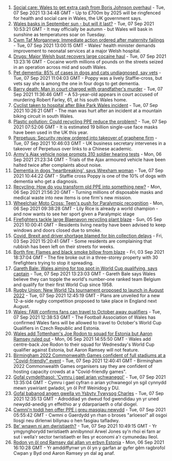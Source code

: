 1. [Social care: Wales to get extra cash from Boris Johnson overhaul](https://www.bbc.co.uk/news/uk-wales-politics-58474786?at_medium=RSS&at_campaign=KARANGA) - Tue, 07 Sep 2021 13:34:48 GMT - Up to £700m by 2025 will be ringfenced for health and social care in Wales, the UK government says.
2. [Wales basks in September sun - but will it last?](https://www.bbc.co.uk/news/uk-wales-58473018?at_medium=RSS&at_campaign=KARANGA) - Tue, 07 Sep 2021 10:53:21 GMT - It may officially be autumn - but Wales will bask in sunshine as temperatures soar on Tuesday.
3. [Cwm Taf Morgannwg: Immediate action ordered after maternity failings](https://www.bbc.co.uk/news/uk-wales-58473026?at_medium=RSS&at_campaign=KARANGA) - Tue, 07 Sep 2021 13:00:15 GMT - Wales' health minister demands improvement to neonatal services at a major Welsh hospital.
4. [Drugs: Major Welsh bust recovers large cocaine haul](https://www.bbc.co.uk/news/uk-wales-58477906?at_medium=RSS&at_campaign=KARANGA) - Tue, 07 Sep 2021 13:23:16 GMT - Cocaine worth millions of pounds on the streets seized in an operation across mid and south Wales.
5. [Pet dementia: 85% of cases in dogs and cats undiagnosed, say vets](https://www.bbc.co.uk/news/uk-wales-58465588?at_medium=RSS&at_campaign=KARANGA) - Tue, 07 Sep 2021 11:04:03 GMT - Poppy was a lively Staffie-cross, but vets say she is among the one in four dogs to get dementia.
6. [Barry death: Man in court charged with grandfather's murder](https://www.bbc.co.uk/news/uk-wales-58473024?at_medium=RSS&at_campaign=KARANGA) - Tue, 07 Sep 2021 11:36:46 GMT - A 53-year-old appears in court accused of murdering Robert Farley, 61, at his south Wales home.
7. [Cyclist taken to hospital after Bike Park Wales incident](https://www.bbc.co.uk/news/uk-wales-58472326?at_medium=RSS&at_campaign=KARANGA) - Tue, 07 Sep 2021 10:26:21 GMT - The man was hurt after an incident at a mountain biking circuit in south Wales.
8. [Plastic pollution: Could recycling PPE reduce the problem?](https://www.bbc.co.uk/news/uk-wales-57687261?at_medium=RSS&at_campaign=KARANGA) - Tue, 07 Sep 2021 07:52:06 GMT - It is estimated 19 billion single-use face masks have been used in the UK this year.
9. [Perpetuus: Security review ordered into takeover of graphene firm](https://www.bbc.co.uk/news/business-58424348?at_medium=RSS&at_campaign=KARANGA) - Tue, 07 Sep 2021 10:46:03 GMT - UK business secretary intervenes in a takeover of Perpetuus over links to a Chinese academic.
10. [Army's Ajax vehicle noise prompts 310 soldier hearing tests](https://www.bbc.co.uk/news/uk-wales-58470143?at_medium=RSS&at_campaign=KARANGA) - Mon, 06 Sep 2021 21:23:34 GMT - Trials of the Ajax armoured vehicle have been halted twice after complaints about noise.
11. [Dementia in dogs 'heartbreaking', says Wrexham woman](https://www.bbc.co.uk/news/uk-wales-58470012?at_medium=RSS&at_campaign=KARANGA) - Tue, 07 Sep 2021 10:44:22 GMT - Staffie cross Poppy is one of the 10% of dogs with dementia who get a diagnosis.
12. [Recycling: How do you transform old PPE into something new?](https://www.bbc.co.uk/news/uk-wales-58453247?at_medium=RSS&at_campaign=KARANGA) - Mon, 06 Sep 2021 21:56:20 GMT - Turning millions of disposable masks and medical waste into new items is one firm's new mission.
13. [Wheelchair Moto Cross: Teen's push for Paralympic recognition](https://www.bbc.co.uk/news/uk-wales-58460956?at_medium=RSS&at_campaign=KARANGA) - Mon, 06 Sep 2021 09:38:28 GMT - Lily Rice is already a world champion - and now wants to see her sport given a Paralympic stage
14. [Firefighters tackle large Blaenavon recycling plant blaze](https://www.bbc.co.uk/news/uk-wales-58454122?at_medium=RSS&at_campaign=KARANGA) - Sun, 05 Sep 2021 10:00:41 GMT - Residents living nearby have been advised to keep windows and doors closed due to smoke.
15. [Covid, Brexit and driver shortage blamed for bin collection delays](https://www.bbc.co.uk/news/uk-wales-58440236?at_medium=RSS&at_campaign=KARANGA) - Fri, 03 Sep 2021 15:20:41 GMT - Some residents are complaining that rubbish has been left on their streets for weeks.
16. [Borth fire: Flames and black smoke billow from blaze](https://www.bbc.co.uk/news/uk-wales-58439504?at_medium=RSS&at_campaign=KARANGA) - Fri, 03 Sep 2021 18:37:04 GMT - The fire broke out in a three-storey property with 30 firefighters trying to stop it spreading.
17. [Gareth Bale: Wales aiming for top spot in World Cup qualifying, says captain](https://www.bbc.co.uk/sport/football/58474986?at_medium=RSS&at_campaign=KARANGA) - Tue, 07 Sep 2021 13:23:03 GMT - Gareth Bale says Wales believe they can topple the world's number-one ranked team Belgium and qualify for their first World Cup since 1958.
18. [Rugby Union: New World 12s tournament proposed to launch in August 2022](https://www.bbc.co.uk/sport/rugby-union/58476455?at_medium=RSS&at_campaign=KARANGA) - Tue, 07 Sep 2021 12:45:19 GMT - Plans are unveiled for a new 12-a-side rugby competition proposed to take place in England next August.
19. [Wales: FAW confirms fans can travel to October away qualifiers](https://www.bbc.co.uk/sport/football/58471928?at_medium=RSS&at_campaign=KARANGA) - Tue, 07 Sep 2021 12:38:53 GMT - The Football Association of Wales has confirmed Wales fans will be allowed to travel to October's World Cup Qualifiers in Czech Republic and Estonia.
20. [Wales add Tottenham's Joe Rodon to squad for Estonia but Aaron Ramsey ruled out](https://www.bbc.co.uk/sport/football/58463428?at_medium=RSS&at_campaign=KARANGA) - Mon, 06 Sep 2021 14:55:50 GMT - Wales add centre-back Joe Rodon to their squad for Wednesday's World Cup qualifier against Estonia, but Aaron Ramsey will not feature.
21. [Birmingham 2022 Commonwealth Games confident of full stadiums at a "Covid-friendly" event](https://www.bbc.co.uk/sport/commonwealth-games/58474651?at_medium=RSS&at_campaign=KARANGA) - Tue, 07 Sep 2021 12:40:41 GMT - Birmingham 2022 Commonwealth Games organisers say they are confident of hosting capacity crowds at a "Covid-friendly games".
22. [Gofal cymdeithasol: 'Cymru i gael arian ychwanegol'](https://www.bbc.co.uk/newyddion/58468358?at_medium=RSS&at_campaign=KARANGA) - Tue, 07 Sep 2021 13:35:04 GMT - Cymru i gael cyfran o arian ychwanegol yn sgil cynnydd mewn yswiriant gwladol, yn ôl Prif Weinidog y DU.
23. [Gofal babanod angen gwella yn Ysbyty Tywysog Charles](https://www.bbc.co.uk/newyddion/58463500?at_medium=RSS&at_campaign=KARANGA) - Tue, 07 Sep 2021 12:35:13 GMT - Adroddiad yn dweud fod gwendidau yn yr uned newydd-anedig yn effeithio ar y ddarpariaeth o ofal diogel.
24. [Cwmni'n toddi hen offer PPE i greu masgiau newydd](https://www.bbc.co.uk/newyddion/58434705?at_medium=RSS&at_campaign=KARANGA) - Tue, 07 Sep 2021 05:55:42 GMT - Cwmni o Gaerdydd yn rhan o broses "arloesol" all osgoi llosgi neu dirlenwi biliynau o hen fasgiau tafladwy.
25. [Be' wnawn ni am dwristiaeth?](https://www.bbc.co.uk/newyddion/58441265?at_medium=RSS&at_campaign=KARANGA) - Tue, 07 Sep 2021 10:49:15 GMT - Yr ymgynghorydd twristiaeth annibynnol Arwel Jones sy'n rhoi ei farn ar sut i wella'r sector twristiaeth er lles yr economi a'r cymunedau lleol.
26. [Rodon yn ôl ond Ramsey dal allan yn erbyn Estonia](https://www.bbc.co.uk/newyddion/58466490?at_medium=RSS&at_campaign=KARANGA) - Mon, 06 Sep 2021 16:10:28 GMT - Yr amddiffynwr yn ôl yn y garfan ar gyfer gêm ragbrofol Cwpan y Byd ond Aaron Ramsey yn dal ag anaf.
